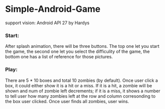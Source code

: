 # Simple-Android-Game

support vision: Android API 27
by Hardys

### Start:
After splash animation, there will be three buttons. The top one let you start the game, the second one let you select the difficulity of the game, the bottom one has a list of reference for those pictures.

### Play:
There are 5 * 10 boxes and total 10 zombies (by default). Once user click a box, it could either show it is a hit or a miss. If it is a hit, a zombie will be shown and num of zombie left decrements; if it is a miss, it shows a number to tell user how many zombies left at the row and column corresonding to the box user clicked. Once user finds all zombies, user wins.
